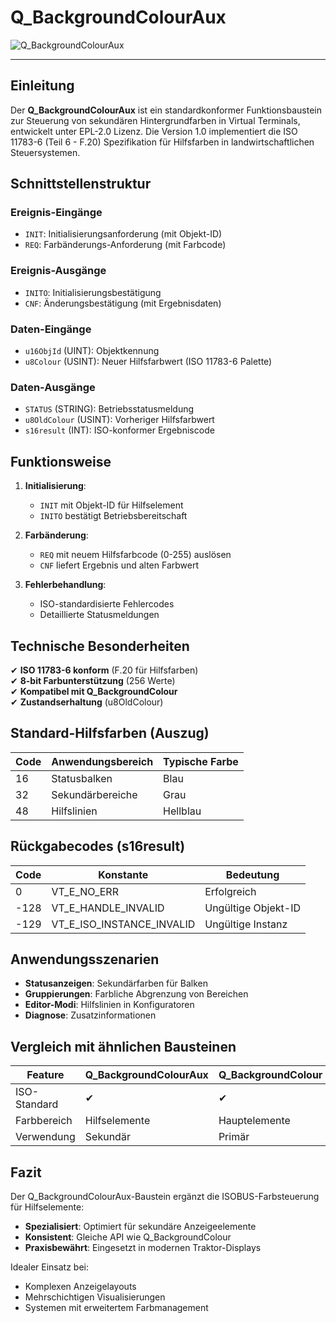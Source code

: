 # Q_BackgroundColourAux

![Q_BackgroundColourAux](https://github.com/user-attachments/assets/dfa37a79-ba8b-4fe0-bc04-0020e47257ee)


* * * * * * * * * *

## Einleitung
Der **Q_BackgroundColourAux** ist ein standardkonformer Funktionsbaustein zur Steuerung von sekundären Hintergrundfarben in Virtual Terminals, entwickelt unter EPL-2.0 Lizenz. Die Version 1.0 implementiert die ISO 11783-6 (Teil 6 - F.20) Spezifikation für Hilfsfarben in landwirtschaftlichen Steuersystemen.

## Schnittstellenstruktur

### **Ereignis-Eingänge**
- `INIT`: Initialisierungsanforderung (mit Objekt-ID)
- `REQ`: Farbänderungs-Anforderung (mit Farbcode)

### **Ereignis-Ausgänge**
- `INITO`: Initialisierungsbestätigung
- `CNF`: Änderungsbestätigung (mit Ergebnisdaten)

### **Daten-Eingänge**
- `u16ObjId` (UINT): Objektkennung
- `u8Colour` (USINT): Neuer Hilfsfarbwert (ISO 11783-6 Palette)

### **Daten-Ausgänge**
- `STATUS` (STRING): Betriebsstatusmeldung
- `u8OldColour` (USINT): Vorheriger Hilfsfarbwert
- `s16result` (INT): ISO-konformer Ergebniscode

## Funktionsweise

1. **Initialisierung**:
   - `INIT` mit Objekt-ID für Hilfselement
   - `INITO` bestätigt Betriebsbereitschaft

2. **Farbänderung**:
   - `REQ` mit neuem Hilfsfarbcode (0-255) auslösen
   - `CNF` liefert Ergebnis und alten Farbwert

3. **Fehlerbehandlung**:
   - ISO-standardisierte Fehlercodes
   - Detaillierte Statusmeldungen

## Technische Besonderheiten

✔ **ISO 11783-6 konform** (F.20 für Hilfsfarben)  
✔ **8-bit Farbunterstützung** (256 Werte)  
✔ **Kompatibel mit Q_BackgroundColour**  
✔ **Zustandserhaltung** (u8OldColour)  

## Standard-Hilfsfarben (Auszug)

| Code | Anwendungsbereich      | Typische Farbe  |
|------|------------------------|-----------------|
| 16   | Statusbalken           | Blau            |
| 32   | Sekundärbereiche       | Grau            |
| 48   | Hilfslinien            | Hellblau        |

## Rückgabecodes (s16result)

| Code | Konstante               | Bedeutung                          |
|------|-------------------------|------------------------------------|
| 0    | VT_E_NO_ERR             | Erfolgreich                       |
| -128 | VT_E_HANDLE_INVALID     | Ungültige Objekt-ID               |
| -129 | VT_E_ISO_INSTANCE_INVALID | Ungültige Instanz                |

## Anwendungsszenarien

- **Statusanzeigen**: Sekundärfarben für Balken
- **Gruppierungen**: Farbliche Abgrenzung von Bereichen
- **Editor-Modi**: Hilfslinien in Konfiguratoren
- **Diagnose**: Zusatzinformationen

## Vergleich mit ähnlichen Bausteinen

| Feature        | Q_BackgroundColourAux | Q_BackgroundColour | VtAuxColour |
|---------------|-----------------------|--------------------|-------------|
| ISO-Standard  | ✔                     | ✔                  | ✖           |
| Farbbereich   | Hilfselemente         | Hauptelemente      | Alle        |
| Verwendung    | Sekundär              | Primär             | Universell  |

## Fazit

Der Q_BackgroundColourAux-Baustein ergänzt die ISOBUS-Farbsteuerung für Hilfselemente:

- **Spezialisiert**: Optimiert für sekundäre Anzeigeelemente
- **Konsistent**: Gleiche API wie Q_BackgroundColour
- **Praxisbewährt**: Eingesetzt in modernen Traktor-Displays

Idealer Einsatz bei:
- Komplexen Anzeigelayouts
- Mehrschichtigen Visualisierungen
- Systemen mit erweitertem Farbmanagement












































